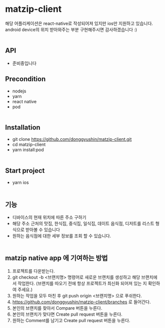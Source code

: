 # matzip-client
해당 어플리케이션은 react-native로 작성되어져 있지만 ios만 지원하고 있습니다.
android device의 위치 받아와주는 부분 구현해주시면 감사하겠습니다 :)
<br/><br/>

## API

 - 준비중입니다

## Precondition
 - nodejs
 - yarn
 - react native
 - pod
<br/><br/>

## Installation
 - git clone https://github.com/donggyushin/matzip-client.git
 - cd matzip-client
 - yarn install:pod
 <br/><br/>
 

## Start project
 - yarn ios
 <br/><br/>

## 기능
 - 디바이스의 현재 위치에 따른 주소 구하기
 - 해당 주소 근처의 맛집, 한식집, 중식집, 일식집, 데이트 음식점, 디저트를 리스트 형식으로 받아볼 수 있습니다
 - 원하는 음식점에 대한 세부 정보를 조회 할 수 있습니다. 
<br/><br/>

## matzip native app 에 기여하는 방법


 1. 프로젝트를 다운받는다.
 2. git checkout -b <브랜치명> 명령어로 새로운 브랜치를 생성하고 해당 브랜치에서 작업한다. (브랜치를 따오기 전에 항상 프로젝트가 최신화 되어져 있는 지 확인하여 주세요.)
 3. 원하는 작업을 모두 마친 후 git push origin <브랜치명> 으로 푸쉬한다. 
 4. https://github.com/donggyushin/matzip-client/branches 로 들어간다. 
 5. 본인의 브랜치를 찾아서 Compare 버튼을 누른다. 
 6. 본인의 브랜치가 맞다면 Create pull request 버튼을 누른다. 
 7. 원하는 Comment를 남기고 Create pull request 버튼을 누른다. 
